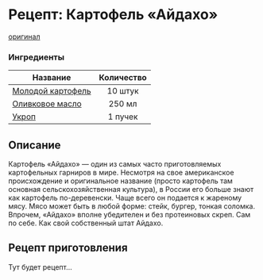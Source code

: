 # Рецепт: Картофель «Айдахо»
[оригинал](https://eda.ru/recepty/osnovnye-blyuda/kartofel-ajdaho-30625)

### Ингредиенты
| Название        	| Количество    |
| -------------   	|:-------------:|
| [Молодой картофель](ingredients/yang_potato.md) | 10 штук |
| [Оливковое масло](ingredients/olive_oil.md)   | 250 мл 		|
| [Укроп](ingredients/dill.md)			    | 1 пучек 		|

## Описание
Картофель «Айдахо» — один из самых часто приготовляемых картофельных гарниров в мире. 
Несмотря на свое американское происхождение и оригинальное название (просто картофель там основная сельскохозяйственная культура), 
в России его больше знают как картофель по-деревенски. Чаще всего он подается к жареному мясу. 
Мясо может быть в любой форме: стейк, бургер, тонкая соломка. 
Впрочем, «Айдахо» вполне убедителен и без протеиновых скреп. 
Сам по себе. Как свой собственный штат Айдахо.

## Рецепт приготовления
Тут будет рецепт...

